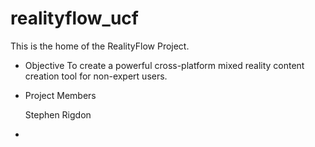 # realityflow_ucf
This is the home of the RealityFlow Project.

* Objective
To create a powerful cross-platform mixed reality content creation tool for non-expert
users.
* Project Members

    Stephen Rigdon
* 


